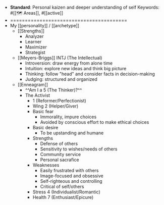 - **Standard**: Personal kaizen and deeper understanding of self
Keywords: #[[🗺 Areas]], #[[active]]
- ========================================
- My [[personality]] / [[archetype]]
    - [[Strengths]]
        - Analyzer
        - Learner
        - Maximizer
        - Strategist
    - [[Meyers-Briggs]] INTJ (The Intellectual)
        - Introversion: draw energy from alone time
        - Intuition: explore new ideas and think big picture
        - Thinking: follow "head" and consider facts in decision-making
        - Judging: structured and organized
    - [[Enneagram]]
        - ^^Am I a 5 (The Thinker)?^^
        - The Activist
            - 1 (Reformer/Perfectionist)
            - Wing 2 (Helper/Giver)
            - Basic fear
                - Immorality, impure choices
                - Avoided by conscious effort to make ethical choices
            - Basic desire
                - To be upstanding and humane
            - Strengths
                - Defense of others
                - Sensitivity to wishes/needs of others
                - Community service
                - Personal sacrafice
            - Weaknesses
                - Easily frustrated with others
                - Image-focused and obsessive
                - Self-righteous and controlling
                - Critical of self/others
            - Stress 4 (Individualist/Romantic)
            - Health 7 (Enthusiast/Epicure)
